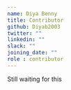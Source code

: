 ```yaml
---
name: Diya Benny
title: Contributor
github: Diyab2003
twitter: ""
linkedin: ""
slack: ""
joining_date: ""
role : contributor
---
```


Still waiting for this

